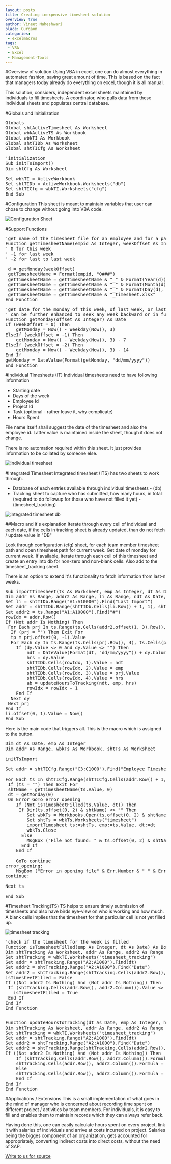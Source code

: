 ```yaml
---
layout: posts
title: Creating inexpensive timesheet solution
overview: true
author: Vineet Maheshwari
place: Gurgaon
categories: 
 - excelmacros
tags: 
 - VBA
 - Excel
 - Management-Tools
---
```


#Overview of solution
Using VBA in excel, one can do almost everything in automated fashion, saving great amount of time. This is based on the fact that managers today already do everything on excel, though it is all manual.

This solution, considers, independent excel sheets maintained by individuals to fill timesheets. A coordinator, who pulls data from these individual sheets and populates central database.

#Globals and Initialization

<pre>
Globals
Global shtActiveTimesheet As Worksheet
Global wbkActiveTS As Workbook
Global wbkTI As Workbook
Global shtTIDb As Worksheet
Global shtTICfg As Worksheet

'initialization
Sub initTsImport()
Dim shtCfg As Worksheet

Set wbkTI = ActiveWorkbook
Set shtTIDb = ActiveWorkbook.Worksheets("db")
Set shtTICfg = wbkTI.Worksheets("cfg")
End Sub
</pre>

#Configuration
This sheet is meant to maintain variables that user can chose to change without going into VBA code.

![Configuration Sheet](/images/ts_cfg.jpg)

#Support Functions
<pre>
'get name of the timesheet file for an employee and for a particular week
Function getTimesheetName(empid As Integer, weekOffset As Integer) As String
' 0 for this week
' -1 for last week
' -2 for last to last week

 d = getMonday(weekOffset)
 getTimesheetName = Format(empid, "0###")
 getTimesheetName = getTimesheetName & "_" & Format(Year(d))
 getTimesheetName = getTimesheetName & "_" & Format(Month(d), "0#")
 getTimesheetName = getTimesheetName & "_" & Format(Day(d), "0#")
 getTimesheetName = getTimesheetName & "_timesheet.xlsx"
End Function
</pre>

<pre>
'get date for the monday of this week, of last week, or last to last week
' can be further enhanced to seek any week backward or in future
Function getMonday(offset As Integer) As Date
If (weekOffset = 0) Then
    getMonday = Now() - Weekday(Now(), 3)
ElseIf (weekOffset = -1) Then
    getMonday = Now() - Weekday(Now(), 3) - 7
ElseIf (weekOffset = -2) Then
    getMonday = Now() - Weekday(Now(), 3) - 14
End If
getMonday = DateValue(Format(getMonday, "dd/mm/yyyy"))
End Function
</pre>

#Individual Timesheets (IT)
Individual timesheets need to have following information

* Starting date
* Days of the week
* Employee Id
* Project Id
* Task (optional - rather leave it, why complicate)
* Hours Spent

File name itself shall suggest the date of the timesheet and also the employee id. Latter value is maintained inside the sheet, though it does not change.

There is no automation required within this sheet. It just provides information to be collated by someone else.

![individual timesheet](/images/ts.jpg)

#Integrated Timesheet
Integrated timesheet (ITS) has two sheets to work through. 

* Database of each entries available through individual timesheets - (db)
* Tracking sheet to capture who has submitted, how many hours, in total (required to do followup for those who have not filled it yet) - (timesheet_tracking)

![integrated timesheet db](/images/ts_db.jpg)

##Macro and it's explanation
Iterate through every cell of individual and each date, if the cells in tracking sheet is already updated, than do not fetch / update value in "DB"

Look through configuration (cfg) sheet, for each team member timesheet path and open timesheet path for current week. Get date of monday for current week. If available, iterate through each cell of this timesheet and create an entry into db for non-zero and non-blank cells. Also add to the timesheet_tracking sheet.

There is an option to extend it's functionality to fetch information from last-n weeks.

<pre>
Sub importTimesheet(ts As Worksheet, emp As Integer, dt As Date)
Dim addr As Range, addr2 As Range, li As Range, ndt As Date, hrs As Double
Set li = shtTIDb.Range("A1:A10000").Find("Last Import")
Set addr = shtTIDb.Range(shtTIDb.Cells(li.Row() + 1, 1), shtTIDb.Cells(li.Row() + 40000, 1)).Find("")
Set addr2 = ts.Range("A1:A10000").Find("#")
rowIdx = addr.Row()
If (Not addr Is Nothing) Then
 For Each prj In ts.Range(ts.Cells(addr2.offset(1, 3).Row(), 3), ts.Cells(addr2.offset(1, 3).Row() + 10000, 3))
  If (prj = "") Then Exit For
  tp = prj.offset(0, -1).Value
  For Each dy In ts.Range(ts.Cells(prj.Row(), 4), ts.Cells(prj.Row(), 10))
    If (dy.Value <> 0 And dy.Value <> "") Then
        ndt = DateValue(Format(dt, "dd/mm/yyyy")) + dy.Column() - 4
        hrs = dy.Value
        shtTIDb.Cells(rowIdx, 1).Value = ndt
        shtTIDb.Cells(rowIdx, 2).Value = emp
        shtTIDb.Cells(rowIdx, 3).Value = prj.Value
        shtTIDb.Cells(rowIdx, 4).Value = hrs
        ab = updateHoursToTracking(ndt, emp, hrs)
        rowIdx = rowIdx + 1
    End If
  Next dy
 Next prj
End If
li.offset(0, 1).Value = Now()
End Sub
</pre>

Here is the main code that triggers all. This is the macro which is assigned to the button.
<pre>
Dim dt As Date, emp As Integer
Dim addr As Range, wbkTs As Workbook, shtTs As Worksheet

initTsImport

Set addr = shtTICfg.Range("C3:C1000").Find("Employee Timesheets")

For Each ts In shtTICfg.Range(shtTICfg.Cells(addr.Row() + 1, 3), shtTICfg.Cells(addr.Row() + 1000, 3))
 If (ts = "") Then Exit For
 shtName = getTimesheetName(ts.Value, 0)
 dt = getMonday(0)
 On Error GoTo error_opening
    If (Not isTimesheetFilled(ts.Value, dt)) Then
     If Dir(ts.offset(0, 2) & shtName) <> "" Then
        Set wbkTs = Workbooks.Open(ts.offset(0, 2) & shtName, True)
        Set shtTs = wbkTs.Worksheets("timesheet")
        importTimesheet ts:=shtTs, emp:=ts.Value, dt:=dt
        wbkTs.Close
      Else
        MsgBox ("File not found: " & ts.offset(0, 2) & shtName)
      End If
    End If
    
    GoTo continue
error_opening:
    MsgBox ("Error in opening file" & Err.Number & " " & Err.Description)
continue:

Next ts

End Sub
</pre>

#Timesheet Tracking(TS)
TS helps to ensure timely submission of timesheets and also have birds eye-view on who is working and how much.
A blank cells implies that the timesheet for that particular cell is not yet filled up.

![timesheet tracking](/images/ts_tracking.jpg)

<pre>
'check if the timesheet for the week is filled
Function isTimesheetFilled(emp As Integer, dt As Date) As Boolean
Dim shtTracking As Worksheet, addr As Range, addr2 As Range
Set shtTracking = wbkTI.Worksheets("timesheet_tracking")
Set addr = shtTracking.Range("A2:A1000").Find(dt)
Set addr2 = shtTracking.Range("A2:A1000").Find("Date")
Set addr2 = shtTracking.Range(shtTracking.Cells(addr2.Row(), 2), shtTracking.Cells(addr2.Row(), 100)).Find(emp)
isTimesheetFilled = False
If ((Not addr2 Is Nothing) And (Not addr Is Nothing)) Then
 If (shtTracking.Cells(addr.Row(), addr2.Column()).Value <> "") Then
   isTimesheetFilled = True
 End If
End If
End Function

</pre>

<pre>
Function updateHoursToTracking(dt As Date, emp As Integer, hrs As Double) As Double
Dim shtTracking As Worksheet, addr As Range, addr2 As Range
Set shtTracking = wbkTI.Worksheets("timesheet_tracking")
Set addr = shtTracking.Range("A2:A1000").Find(dt)
Set addr2 = shtTracking.Range("A2:A1000").Find("Date")
Set addr2 = shtTracking.Range(shtTracking.Cells(addr2.Row(), 2), shtTracking.Cells(addr2.Row(), 100)).Find(emp)
If ((Not addr2 Is Nothing) And (Not addr Is Nothing)) Then
    If (shtTracking.Cells(addr.Row(), addr2.Column()).Formula = "") Then
    shtTracking.Cells(addr.Row(), addr2.Column()).Formula = "=" & hrs
    Else
    shtTracking.Cells(addr.Row(), addr2.Column()).Formula = shtTracking.Cells(addr.Row(), addr2.Column()).Formula & "+" & hrs
    End If
End If
End Function
</pre>

#Applications / Extensions
This is a small implementation of what goes in the mind of manager who is concerned about recording time spent on different project / activities by team members. For individuals, it is easy to fill and enables them to maintain records which they can always refer back.

Having done this, one can easily calculate hours spent on every project, link it with salaries of individuals and arrive at costs incurred on project. Salaries being the bigges component of an organization, gets accounted for appropriately, converting indirect costs into direct costs, without the need of SAP.

<a href="mailto:info@dakinegroup.com">Write to us for source</a>